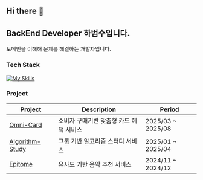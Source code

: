 ## Hi there 👋

## BackEnd Developer 하범수입니다.
도메인을 이해해 문제를 해결하는 개발자입니다.

### Tech Stack
[![My Skills](https://skillicons.dev/icons?i=java&theme=light)](https://skillicons.dev)


### Project
| Project | Description | Period |
|--------|-------------|------------|
|[Omni-Card](https://github.com/2025-Gachon-capstone)|소비자 구매기반 맞춤형 카드 혜택 서비스|2025/03 ~ 2025/08|
|[Algorithm-Study](https://github.com/Habeomsu/ALStudy_backend)|그룹 기반 알고리즘 스터디 서비스|2025/01 ~ 2025/04|
|[Epitome](https://github.com/Gachon-P-project-Epitome/server)|유사도 기반 음악 추천 서비스|2024/11 ~ 2024/12|




